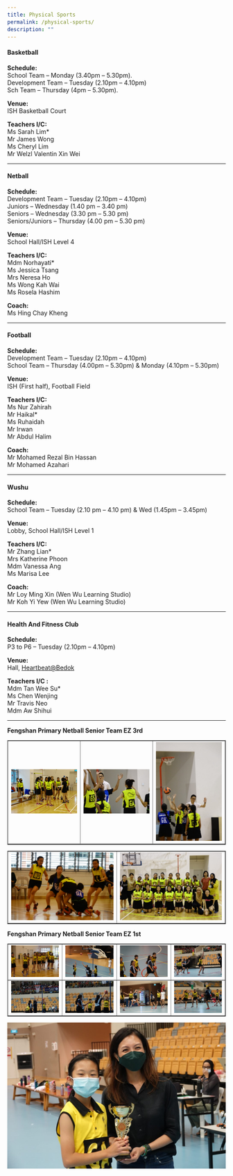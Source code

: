 ```yaml
---
title: Physical Sports
permalink: /physical-sports/
description: ""
---
```

<h4><strong>Basketball</strong></h4>
<p><strong>Schedule:<br /></strong>School Team &ndash; Monday (3.40pm &ndash; 5.30pm).<br />Development Team&nbsp;&ndash; Tuesday (2.10pm &ndash; 4.10pm)<br />Sch Team &ndash; Thursday (4pm &ndash; 5.30pm).</p>
<p><strong>Venue:<br /></strong>ISH Basketball Court</p>
<p><strong>Teachers I/C:<br /></strong>Ms Sarah Lim*<br />Mr&nbsp;James Wong<br />Ms Cheryl Lim<br />Mr&nbsp;Welzl Valentin Xin Wei</p>
<hr />
<h4><strong>Netball</strong></h4>
<p><strong>Schedule:<br /></strong>Development Team&nbsp;&ndash; Tuesday (2.10pm &ndash; 4.10pm)<br />Juniors &ndash; Wednesday (1.40&nbsp;pm &ndash; 3.40 pm)<br />Seniors &ndash; Wednesday (3.30 pm &ndash; 5.30 pm)<br />Seniors/Juniors &ndash; Thursday (4.00 pm &ndash; 5.30 pm)</p>
<p><strong>Venue:<br /></strong>School Hall/ISH Level 4</p>
<p><strong>Teachers I/C:<br /></strong>Mdm Norhayati*<br />Ms Jessica Tsang<br />Mrs Neresa Ho<br />Ms Wong Kah Wai<br />Ms Rosela Hashim</p>
<p><strong>Coach:<br /></strong>Ms Hing Chay Kheng</p>
<hr />
<h4><strong>Football</strong></h4>
<p><strong>Schedule:<br /></strong>Development Team&nbsp;&ndash; Tuesday (2.10pm &ndash; 4.10pm)<br />School Team &ndash; Thursday (4.00pm &ndash; 5.30pm) &amp; Monday (4.10pm &ndash; 5.30pm)</p>
<p><strong>Venue:<br /></strong>ISH (First half), Football Field</p>
<p><strong>Teachers I/C:<br /></strong>Ms Nur Zahirah<br />Mr Haikal*<br />Ms Ruhaidah<br />Mr Irwan<br />Mr Abdul Halim</p>
<p><strong>Coach:<br /></strong>Mr Mohamed Rezal Bin Hassan<br />Mr Mohamed Azahari</p>
<hr />
<h4><strong>Wushu</strong></h4>
<p><strong>Schedule:<br /></strong>School Team &ndash; Tuesday (2.10 pm &ndash; 4.10 pm) &amp; Wed (1.45pm &ndash; 3.45pm)</p>
<p><strong>Venue:<br /></strong>Lobby, School Hall/ISH Level 1</p>
<p><strong>Teachers I/C:<br /></strong>Mr Zhang Lian*<br />Mrs Katherine Phoon<br />Mdm Vanessa Ang<br />Ms Marisa Lee</p>
<p><strong>Coach:<br /></strong>Mr Loy Ming Xin&nbsp;(Wen Wu Learning Studio)<br />Mr Koh Yi Yew&nbsp;(Wen Wu Learning Studio)</p>
<hr />
<h4><strong>Health And Fitness Club</strong></h4>
<p><strong>Schedule:<br /></strong>P3 to P6 &ndash; Tuesday (2.10pm &ndash; 4.10pm)</p>
<p><strong>Venue:<br /></strong>Hall, <a href="mailto:Heartbeat@Bedok">Heartbeat@Bedok</a></p>
<p><strong>Teachers I/C :<br /></strong>Mdm Tan Wee Su*<br />Ms Chen Wenjing<br />Mr Travis Neo<br />Mdm Aw Shihui</p>
<hr>
<p><strong>Fengshan Primary Netball Senior Team EZ 3rd</strong></p>
<table style="border-collapse: collapse; width: 100%;" border="1">
<tbody>
<tr>
<td style="width: 33.3333%;"><img src="/images/ps1.jpg"></td>
<td style="width: 33.3333%;"><img src="/images/ps2.jpg"></td>
<td style="width: 33.3333%;"><img src="/images/ps3.jpg"></td>
</tr>
</tbody>
</table>
<table style="border-collapse: collapse; width: 100%;" border="1">
<tbody>
<tr>
<td style="width: 50%;"><img src="/images/ps4.jpg"></td>
<td style="width: 50%;"><img src="/images/ps5.jpg"></td>
</tr>
</tbody>
</table>
<p><strong>Fengshan Primary Netball Senior Team EZ 1st</strong></p>
<table style="border-collapse: collapse; width: 100%;" border="1">
<tbody>
<tr>
<td style="width: 25%;"><img src="/images/ps6.jpg"></td>
<td style="width: 25%;"><img src="/images/ps7.jpg"></td>
<td style="width: 25%;"><img src="/images/ps8.jpg"></td>
<td style="width: 25%;"><img src="/images/ps9.jpg"></td>
</tr>
<tr>
<td style="width: 25%;"><img src="/images/ps10.jpg"></td>
<td style="width: 25%;"><img src="/images/ps11.jpg"></td>
<td style="width: 25%;"><img src="/images/ps12.jpg"></td>
<td style="width: 25%;"><img src="/images/ps13.jpg"></td>
</tr>
</tbody>
</table>
<img src="/images/ps14.jpg">
